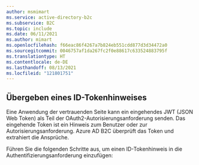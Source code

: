 ```yaml
---
author: msmimart
ms.service: active-directory-b2c
ms.subservice: B2C
ms.topic: include
ms.date: 06/11/2021
ms.author: mimart
ms.openlocfilehash: f66eac86f4267a7b824eb551cdd877d3d34472a0
ms.sourcegitcommit: 0046757af1da267fc2f0e88617c633524883795f
ms.translationtype: HT
ms.contentlocale: de-DE
ms.lasthandoff: 08/13/2021
ms.locfileid: "121801751"
---
```

## <a name="pass-an-id-token-hint"></a>Übergeben eines ID-Tokenhinweises

Eine Anwendung der vertrauenden Seite kann ein eingehendes JWT (JSON Web Token) als Teil der OAuth2-Autorisierungsanforderung senden.  Das eingehende Token ist ein Hinweis zum Benutzer oder zur Autorisierungsanforderung. Azure AD B2C überprüft das Token und extrahiert die Ansprüche.

Führen Sie die folgenden Schritte aus, um einen ID-Tokenhinweis in die Authentifizierungsanforderung einzufügen:
